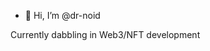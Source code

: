 - 👋 Hi, I’m @dr-noid

Currently dabbling in Web3/NFT development
<!--- 
- 👀 I’m interested in ...
- 🌱 I’m currently learning ...
- 💞️ I’m looking to collaborate on ...
- 📫 How to reach me ...
--->

<!---
dr-noid/dr-noid is a ✨ special ✨ repository because its `README.md` (this file) appears on your GitHub profile.
You can click the Preview link to take a look at your changes.
--->
